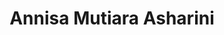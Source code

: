 ---
title: Annisa Mutiara Asharini
description: nama saya Annisa Mutiara Asharini
bio: Dream - Berhijab membuat Citra Kirana semakin modis. Artis yang akrab disapa Ciki itu mantap berhijab
avatar: /images/avatar.png
slug: "annisa"
---